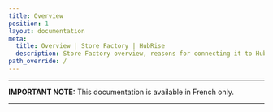 ```yaml
---
title: Overview
position: 1
layout: documentation
meta:
  title: Overview | Store Factory | HubRise
  description: Store Factory overview, reasons for connecting it to HubRise and summary of integrated features. Synchronise data between your EPOS and your apps.
path_override: /
---
```


---

**IMPORTANT NOTE:** This documentation is available <Link to="/fr/apps/store-factory" addLocalePrefix={false}>in French only</Link>.

---
